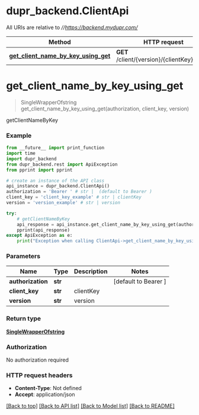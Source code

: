 # dupr_backend.ClientApi

All URIs are relative to *//https://backend.mydupr.com/*

Method | HTTP request | Description
------------- | ------------- | -------------
[**get_client_name_by_key_using_get**](ClientApi.md#get_client_name_by_key_using_get) | **GET** /client/{version}/{clientKey}/name | getClientNameByKey

# **get_client_name_by_key_using_get**
> SingleWrapperOfstring get_client_name_by_key_using_get(authorization, client_key, version)

getClientNameByKey

### Example
```python
from __future__ import print_function
import time
import dupr_backend
from dupr_backend.rest import ApiException
from pprint import pprint

# create an instance of the API class
api_instance = dupr_backend.ClientApi()
authorization = 'Bearer ' # str |  (default to Bearer )
client_key = 'client_key_example' # str | clientKey
version = 'version_example' # str | version

try:
    # getClientNameByKey
    api_response = api_instance.get_client_name_by_key_using_get(authorization, client_key, version)
    pprint(api_response)
except ApiException as e:
    print("Exception when calling ClientApi->get_client_name_by_key_using_get: %s\n" % e)
```

### Parameters

Name | Type | Description  | Notes
------------- | ------------- | ------------- | -------------
 **authorization** | **str**|  | [default to Bearer ]
 **client_key** | **str**| clientKey | 
 **version** | **str**| version | 

### Return type

[**SingleWrapperOfstring**](SingleWrapperOfstring.md)

### Authorization

No authorization required

### HTTP request headers

 - **Content-Type**: Not defined
 - **Accept**: application/json

[[Back to top]](#) [[Back to API list]](../README.md#documentation-for-api-endpoints) [[Back to Model list]](../README.md#documentation-for-models) [[Back to README]](../README.md)

